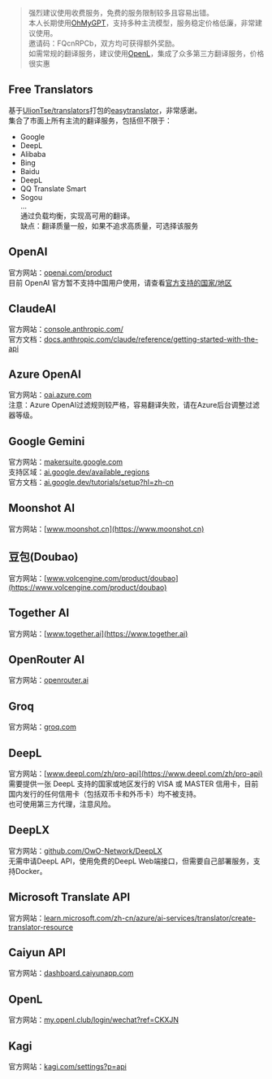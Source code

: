 > 强烈建议使用收费服务，免费的服务限制较多且容易出错。  
> 本人长期使用[OhMyGPT](https://www.ohmygpt.com?aff=FQcnRPCb)，支持多种主流模型，服务稳定价格低廉，非常建议使用。     
> 邀请码：FQcnRPCb，双方均可获得额外奖励。  
> 如需常规的翻译服务，建议使用[OpenL](https://my.openl.club/login/wechat?ref=CKXJN)，集成了众多第三方翻译服务，价格很实惠

## Free Translators
基于[UlionTse/translators](https://github.com/UlionTse/translators)打包的[easytranslator](https://github.com/versun/easytranslator/)，非常感谢。  
集合了市面上所有主流的翻译服务，包括但不限于：     
- Google   
- DeepL   
- Alibaba   
- Bing   
- Baidu   
- DeepL   
- QQ Translate Smart   
- Sogou   
...   
通过负载均衡，实现高可用的翻译。   
缺点：翻译质量一般，如果不追求高质量，可选择该服务  

## OpenAI
官方网站：[openai.com/product](https://openai.com/product)  
目前 OpenAI 官方暂不支持中国用户使用，请查看[官方支持的国家/地区](https://platform.openai.com/docs/supported-countries)

## ClaudeAI
官方网站：[console.anthropic.com/](https://console.anthropic.com/)  
官方文档：[docs.anthropic.com/claude/reference/getting-started-with-the-api](https://docs.anthropic.com/claude/reference/getting-started-with-the-api)

## Azure OpenAI
官方网站：[oai.azure.com](https://oai.azure.com)  
注意：Azure OpenAI过滤规则较严格，容易翻译失败，请在Azure后台调整过滤器等级。

## Google Gemini
官方网站：[makersuite.google.com](https://makersuite.google.com)  
支持区域：[ai.google.dev/available_regions](https://ai.google.dev/available_regions)  
官方文档：[ai.google.dev/tutorials/setup?hl=zh-cn](https://ai.google.dev/tutorials/setup?hl=zh-cn)  

## Moonshot AI
官方网站：[www.moonshot.cn](https://www.moonshot.cn)

## 豆包(Doubao)
官方网站：[www.volcengine.com/product/doubao](https://www.volcengine.com/product/doubao)

## Together AI
官方网站：[www.together.ai](https://www.together.ai)

## OpenRouter AI
官方网站：[openrouter.ai](https://openrouter.ai/)

## Groq
官方网站：[groq.com](https://groq.com/)

## DeepL
官方网站：[www.deepl.com/zh/pro-api](https://www.deepl.com/zh/pro-api)  
需要提供一张 DeepL 支持的国家或地区发行的 VISA 或 MASTER 信用卡，目前国内发行的任何信用卡（包括双币卡和外币卡）均不被支持。  
也可使用第三方代理，注意风险。

## DeepLX
官方网站：[github.com/OwO-Network/DeepLX](https://github.com/OwO-Network/DeepLX)  
无需申请DeepL API，使用免费的DeepL Web端接口，但需要自己部署服务，支持Docker。

## Microsoft Translate API
官方网站：[learn.microsoft.com/zh-cn/azure/ai-services/translator/create-translator-resource](https://learn.microsoft.com/zh-cn/azure/ai-services/translator/create-translator-resource)

## Caiyun API
官方网站：[dashboard.caiyunapp.com](https://dashboard.caiyunapp.com)

## OpenL
官方网站：[my.openl.club/login/wechat?ref=CKXJN](https://my.openl.club/login/wechat?ref=CKXJN)

## Kagi
官方网站：[kagi.com/settings?p=api](https://kagi.com/settings?p=api)